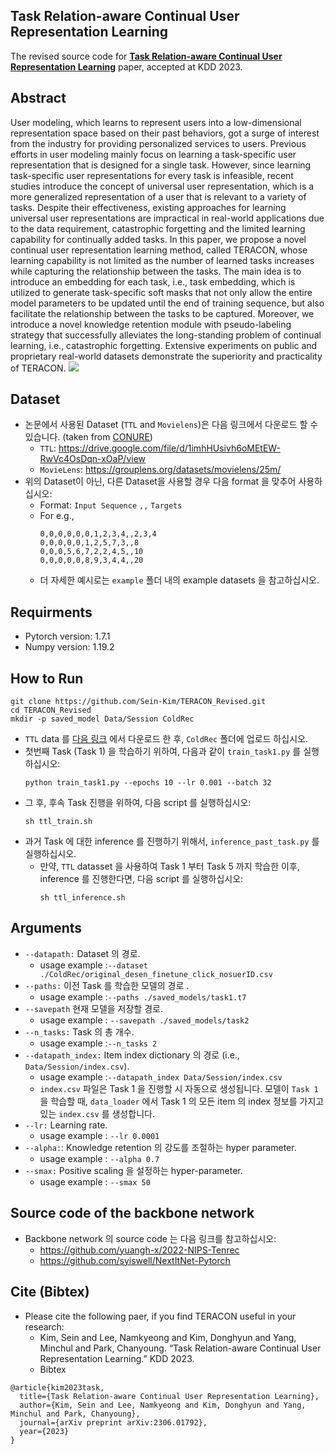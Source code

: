 ## Task Relation-aware Continual User Representation Learning
The revised source code for [**Task Relation-aware Continual User Representation Learning**](https://arxiv.org/abs/2306.01792) paper, accepted at KDD 2023.
## Abstract
User modeling, which learns to represent users into a low-dimensional representation space based on their past behaviors, got a surge of interest from the industry for providing personalized services to users. Previous efforts in user modeling mainly focus on learning a task-specific user representation that is designed for a single task. However, since learning task-specific user representations for every task is infeasible, recent studies introduce the concept of universal user representation, which is a more generalized representation of a user that is relevant to a variety of tasks. Despite their effectiveness, existing approaches for learning universal user representations are impractical in real-world applications due to the data requirement, catastrophic forgetting and the limited learning capability for continually added tasks. In this paper, we propose a novel continual user representation learning method, called TERACON, whose learning capability is not limited as the number of learned tasks increases while capturing the relationship between the tasks. The main idea is to introduce an embedding for each task, i.e., task embedding, which is utilized to generate task-specific soft masks that not only allow the entire model parameters to be updated until the end of training sequence, but also facilitate the relationship between the tasks to be captured. Moreover, we introduce a novel knowledge retention module with pseudo-labeling strategy that successfully alleviates the long-standing problem of continual learning, i.e., catastrophic forgetting. Extensive experiments on public and proprietary real-world datasets demonstrate the superiority and practicality of TERACON.
![](https://github.com/Sein-Kim/TERACON_Revised/assets/76777494/a30959a2-95a2-414f-a4c2-49c216d728ee)
## Dataset
- 논문에서 사용된 Dataset (`TTL` and `Movielens`)은 다음 링크에서 다운로드 할 수 있습니다. (taken from [CONURE](https://arxiv.org/abs/2009.13724))<br>
  - `TTL`: https://drive.google.com/file/d/1imhHUsivh6oMEtEW-RwVc4OsDqn-xOaP/view<br>
  - `MovieLens`: https://grouplens.org/datasets/movielens/25m/
- 위의 Dataset이 아닌, 다른 Dataset을 사용할 경우 다음 format 을 맞추어 사용하십시오: <br>
  - Format: `Input Sequence` `,,` `Targets` <br>
  - For e.g.,<br>
    ~~~
    0,0,0,0,0,0,1,2,3,4,,2,3,4
    0,0,0,0,0,1,2,5,7,3,,8
    0,0,0,5,6,7,2,2,4,5,,10
    0,0,0,0,0,8,9,3,4,4,,20
    ~~~
  - 더 자세한 예시로는 `example` 폴더 내의 example datasets 을 참고하십시오.
## Requirments
- Pytorch version: 1.7.1
- Numpy version: 1.19.2
## How to Run
~~~
git clone https://github.com/Sein-Kim/TERACON_Revised.git
cd TERACON_Revised
mkdir -p saved_model Data/Session ColdRec
~~~
- `TTL` data 를 [다음 링크](https://drive.google.com/file/d/1imhHUsivh6oMEtEW-RwVc4OsDqn-xOaP/view) 에서 다운로드 한 후, `ColdRec` 폴더에 업로드 하십시오.
- 첫번째 Task (Task 1) 을 학습하기 위하여, 다음과 같이 `train_task1.py` 를 실행하십시오:
  ~~~
  python train_task1.py --epochs 10 --lr 0.001 --batch 32
  ~~~
- 그 후, 후속 Task 진행을 위하여, 다음 script 를 실행하십시오:
  ~~~
  sh ttl_train.sh
  ~~~
- 과거 Task 에 대한 inference 를 진행하기 위해서, `inference_past_task.py` 를 실행하십시오.
  - 만약, `TTL` datasset 을 사용하여 Task 1 부터 Task 5 까지 학습한 이후, inference 를 진행한다면, 다음 script 를 실행하십시오:
    ~~~
    sh ttl_inference.sh
    ~~~
## Arguments
- `--datapath:` Dataset 의 경로.<br>
	- usage example :`--dataset ./ColdRec/original_desen_finetune_click_nosuerID.csv`
- `--paths:` 이전 Task 를 학습한 모델의 경로 .<br>
	- usage example :`--paths ./saved_models/task1.t7`
- `--savepath` 현재 모델을 저장할 경로.<br>
	- usage example : `--savepath ./saved_models/task2`
- `--n_tasks:`  Task 의 총 개수.<br>
	- usage example :`--n_tasks 2`
- `--datapath_index:` Item index dictionary 의 경로 (i.e., `Data/Session/index.csv`).<br>
	- usage example :`--datapath_index Data/Session/index.csv`
  - `index.csv` 파일은 Task 1 을 진행할 시 자동으로 생성됩니다.
  모델이 `Task 1` 을 학습할 때, `data_loader` 에서 Task 1 의 모든 item 의 index 정보를 가지고 있는 `index.csv` 를 생성합니다.<br>
- `--lr:` Learning rate.<br>
	- usage example : `--lr 0.0001`
- `--alpha:`: Knowledge retention 의 강도를 조절하는 hyper parameter.<br>
	- usage example : `--alpha 0.7`
- `--smax:` Positive scaling 을 설정하는 hyper-parameter.<br>
	- usage example : `--smax 50`
## Source code of the backbone network
- Backbone network 의 source code 는 다음 링크를 참고하십시오:
  - https://github.com/yuangh-x/2022-NIPS-Tenrec
  - https://github.com/syiswell/NextItNet-Pytorch
## Cite (Bibtex)
- Please cite the following paer, if you find TERACON useful in your research:
  - Kim, Sein and Lee, Namkyeong and Kim, Donghyun and Yang, Minchul and Park, Chanyoung. “Task Relation-aware Continual User Representation Learning.” KDD 2023.
  - Bibtex
```
@article{kim2023task,
  title={Task Relation-aware Continual User Representation Learning},
  author={Kim, Sein and Lee, Namkyeong and Kim, Donghyun and Yang, Minchul and Park, Chanyoung},
  journal={arXiv preprint arXiv:2306.01792},
  year={2023}
}
```